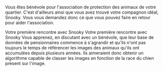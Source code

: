 Vous êtes bénévole pour l'association de protection des animaux de votre quartier. C'est d'ailleurs ainsi que vous avez trouvé votre compagnon idéal, Snooky. Vous vous demandez donc ce que vous pouvez faire en retour pour aider l'association.

Votre première rencontre avec Snooky
Votre première rencontre avec Snooky
Vous apprenez, en discutant avec un bénévole, que leur base de données de pensionnaires commence à s'agrandir et qu'ils n'ont pas toujours le temps de référencer les images des animaux qu'ils ont accumulées depuis plusieurs années. Ils aimeraient donc obtenir un algorithme capable de classer les images en fonction de la race du chien présent sur l'image.
